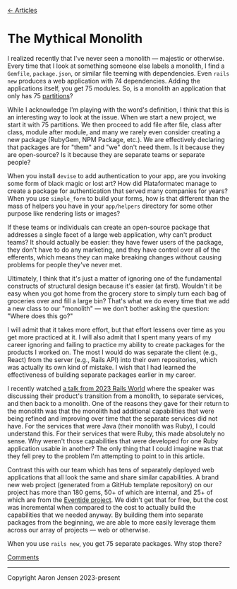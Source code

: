 [← Articles](README.md#articles)

# The Mythical Monolith

I realized recently that I've never seen a monolith &mdash; majestic or
otherwise. Every time that I look at something someone else labels a monolith, I
find a `Gemfile`, `package.json`, or similar file teeming with dependencies.
Even `rails new` produces a web application with 74 dependencies. Adding the
applications itself, you get 75 modules. So, is a monolith an application that
only has 75 [partitions](partitions-and-compositions.md)?

While I acknowledge I'm playing with the word's definition, I think that this is
an interesting way to look at the issue. When we start a new project, we start
it with 75 partitions. We then proceed to add file after file, class after
class, module after module, and many we rarely even consider creating a new
package (RubyGem, NPM Package, etc.). We are effectively declaring that packages
are for "them" and "we" don't need them. Is it because they are open-source? Is
it because they are separate teams or separate people?

When you install `devise` to add authentication to your app, are you invoking
some form of black magic or lost art? How did Plataformatec manage to create a
package for authentication that served many companies for years? When you use
`simple_form` to build your forms, how is that different than the mass of
helpers you have in your `app/helpers` directory for some other purpose like
rendering lists or images?

If these teams or individuals can create an open-source package that addresses a
single facet of a large web application, why can't product teams? It should
actually be easier: they have fewer users of the package, they don't have to do
any marketing, and they have control over all of the efferents, which means they
can make breaking changes without causing problems for people they've never met.

Ultimately, I think that it's just a matter of ignoring one of the fundamental
constructs of structural design because it's easier (at first). Wouldn't it be
easy when you got home from the grocery store to simply turn each bag of
groceries over and fill a large bin? That's what we do every time that we add a
new class to our "monolith" &mdash; we don't bother asking the question: "Where
does this go?"

I will admit that it takes more effort, but that effort lessens over time as you
get more practiced at it. I will also admit that I spent many years of my career
ignoring and failing to practice my ability to create packages for the products
I worked on. The most I would do was separate the client (e.g., React) from the
server (e.g., Rails API) into their own repositories, which was actually its own
kind of mistake. I wish that I had learned the effectiveness of building
separate packages earlier in my career.

I recently watched [a talk from 2023 Rails
World](https://www.youtube.com/watch?v=wV1Yva-Dp4Y) where the speaker was
discussing their product's transition from a monolith, to separate services, and
then back to a monolith. One of the reasons they gave for their return to the
monolith was that the monolith had additional capabilities that were being
refined and improving over time that the separate services did not have. For the
services that were Java (their monolith was Ruby), I could understand this. For
their services that were Ruby, this made absolutely no sense. Why weren't those
capabilities that were developed for one Ruby application usable in another? The
only thing that I could imagine was that they fell prey to the problem I'm
attempting to point to in this article.

Contrast this with our team which has tens of separately deployed web
applications that all look the same and share similar capabilities. A brand new
web project (generated from a GitHub template repository) on our project has
more than 180 gems, 50+ of which are internal, and 25+ of which are from the
[Eventide project](https://github.com/eventide-project/). We didn't get that for
free, but the cost was incremental when compared to the cost to actually build
the capabilities that we needed anyway. By building them into separate packages
from the beginning, we are able to more easily leverage them across our array of
projects &mdash; web or otherwise.

When you use `rails new`, you get 75 separate packages. Why stop there?

[Comments](https://github.com/aaronjensen/software-development/discussions/7)

---

Copyright Aaron Jensen 2023-present
